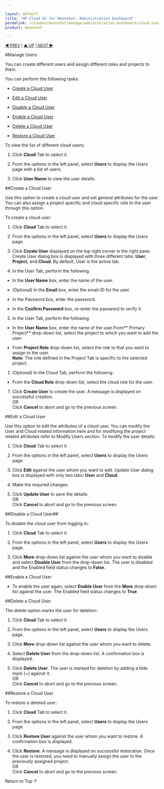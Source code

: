 ```yaml
---

layout: default
title: "HP Cloud OS for Moonshot: Administration Dashboard"
permalink: /cloudos/moonshot/manage/administration-dashboard/cloud-users/
product: moonshot

---
```


<script>

function PageRefresh {
onLoad="window.refresh"
}

PageRefresh();

</script>

<p style="font-size: small;"> <a href="/cloudos/moonshot/manage/administration-dashboard/cloud-projects/">&#9664; PREV</a> | <a href="/cloudos/moonshot/manage/administration-dashboard/working-with-cloud-tab/">&#9650; UP</a> |<a href="/cloudos/moonshot/manage/administration-dashboard/cloud-roles/"> NEXT &#9654;</a> </p>


#Manage Users

You can create different users and assign different roles and projects to them. 

You can perform the following tasks:

* <a href="#Create a Cloud User">Create a Cloud User</a> 

* <a href="#Edit a Cloud User">Edit a Cloud User</a> 

* <a href="#Disable a Cloud User">Disable a Cloud User</a> 

* <a href="#Enable a Cloud User">Enable a Cloud User</a> 

* <a href="#Delete a Cloud User">Delete a Cloud User</a> 

* <a href="#Restore a Cloud Project">Restore a Cloud User</a> 



To view the list of different cloud users:

1. Click **Cloud** Tab to select it.

2. From the options in the left panel, select **Users** to display the Users page with a list of users.

3. Click  **User Name** to view the user details.

##Create a Cloud User<a name= "Create a Cloud User"></a>

Use this option to create a cloud user and set general attributes for the user. You can also assign a project specific and cloud specific role to the user through this option.

To create a cloud user:

1. Click **Cloud** Tab to select it.

2. From the options in the left panel, select **Users** to display the Users page.

3. Click **Create User** displayed on the top right corner in the right pane. Create User dialog box is displayed with three different tabs: **User**, **Project**, and **Cloud**. By default, User is the active tab.

4. In the User Tab, perform the following:
 
 * In the **User Name** box, enter the name of the user.
 
 * (Optional) In the **Email** box, enter the email-ID for the user.
 
 * In the Password box, enter the password.
 
 * In the **Confirm Password** box, re-enter the password to verify it.

5.  In the User Tab, perform the following:
 
 * In the **User Name** box, enter the name of the user.From** Primary Project** drop-down list, select the project to which you want to add the user.
 
 * From **Project Role** drop-down list, select the role to that you want to assign to the user.<br>
 **Note**: The role defined in the Project Tab is specific to the selected project.


1. (Optional) In the Cloud Tab, perform the following:
 * From the **Cloud Role** drop-down list, select the cloud role for the user.

7. Click **Create User** to create the user. A message is displayed on successful creation.<br>
OR<br>
Click **Cancel** to abort and go to the previous screen.

##Edit a Cloud User<a name= "Edit a Cloud User"></a>

Use this option to edit the attributes of a cloud user. You can modify the User and Cloud related information here and for modifying the project related attributes refer to Modify Users section. 
To modify the user details:

1. Click **Cloud** Tab to select it.

2. From the options in the left panel, select **Users** to display the Users page.

3. Click **Edit** against the user whom you want to edit. Update User dialog box is displayed with only two tabs: **User** and **Cloud**.

4. Make the required changes.

5. Click **Update User** to save the details.<br>
OR<br>
Click **Cancel** to abort and go to the previous screen.

##Disable a Cloud User##<a name= "Disable a Cloud User"></a>

To disable the cloud user from logging in:

1. Click **Cloud** Tab to select it.

2. From the options in the left panel, select **Users** to display the Users page.

3. Click **More** drop-down list against the user whom you want to disable and select **Disable User** from the drop-down list. The user is disabled and the Enabled field status changes to **False**. 

##Enable a Cloud User <a name= "Enable a Cloud User"></a>
* To enable the user again, select **Enable User** from the **More** drop-down list against the user. The Enabled field status changes to **True**.

##Delete a Cloud User<a name= "Delete a Cloud User"></a>

The delete option marks the user for deletion:

1. Click **Cloud** Tab to select it.

2. From the options in the left panel, select **Users** to display the Users page.

3. Click **More** drop-down list against the user whom you want to delete.

4. Select **Delete User** from the drop-down list. A confirmation box is displayed.

5. Click **Delete User**. The user is marked for deletion by adding a tilde mark (~) against it.<br>
OR <br>
Click **Cancel** to abort and go to the previous screen.

##Restore a Cloud User<a name= "Restore a Cloud User"></a>

To restore a deleted user:

1. Click **Cloud** Tab to select it.

2. From the options in the left panel, select **Users** to display the Users page.

3. Click **Restore User** against the user whom you want to restore. A confirmation box is displayed.

4. Click **Restore**. A message is displayed on successful restoration. Once the user is restored, you need to manually assign the user to the previously assigned project.<br>
OR <br>
Click **Cancel** to abort and go to the previous screen.




<a href="#top" style="padding:14px 0px 14px 0px; text-decoration: none;"> Return to Top &#8593; </a>



